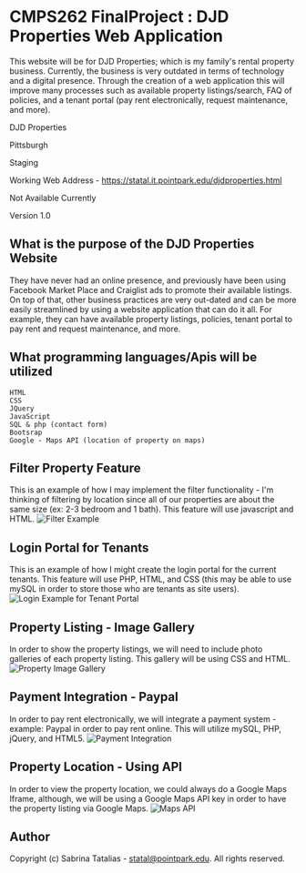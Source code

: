 # CMPS262 FinalProject : DJD Properties Web Application
This website will be for DJD Properties; which is my family's rental property business. Currently, the business is very outdated in terms of technology and a digital presence. Through the creation of a web application this will improve many processes such as available property listings/search, FAQ of policies, and a tenant portal (pay rent electronically, request maintenance, and more). 

DJD Properties

Pittsburgh

Staging

Working Web Address - https://statal.it.pointpark.edu/djdproperties.html

Not Available Currently

Version 1.0

## What is the purpose of the DJD Properties Website
They have never had an online presence, and previously have been using Facebook Market Place and Craiglist ads to promote their available listings. On top of that, other business practices are very out-dated and can be more easily streamlined by using a website application that can do it all. 
For example, they can have available property listings, policies, tenant portal to pay rent and request maintenance, and more. 

## What programming languages/Apis will be utilized
```
HTML
CSS
JQuery
JavaScript
SQL & php (contact form)
Bootsrap
Google - Maps API (location of property on maps)
```

## Filter Property Feature
This is an example of how I may implement the filter functionality - I'm thinking of filtering by location since all of our properties are about the same size (ex: 2-3 bedroom and 1 bath). This feature will use javascript and HTML.
![Filter Example](https://www.w3schools.com/howto/howto_js_filter_lists.asp)

## Login Portal for Tenants
This is an example of how I might create the login portal for the current tenants. This feature will use PHP, HTML, and CSS (this may be able to use mySQL in order to store those who are tenants as site users). 
![Login Example for Tenant Portal](https://www.w3schools.com/howto/howto_css_login_form.asp)

## Property Listing - Image Gallery
In order to show the property listings, we will need to include photo galleries of each property listing. This gallery will be using CSS and HTML. 
![Property Image Gallery](https://www.w3schools.com/css/css_image_gallery.asp)

## Payment Integration - Paypal
In order to pay rent electronically, we will integrate a payment system - example: Paypal in order to pay rent online. This will utilize mySQL, PHP, jQuery, and HTML5. 
![Payment Integration](https://justcoded.com/blog/how-to-integrate-a-payment-gateway-into-a-website/)

## Property Location - Using API
In order to view the property location, we could always do a Google Maps Iframe, although, we will be using a Google Maps API key in order to have the property listing via Google Maps.
![Maps API](https://developers.google.com/maps/documentation/embed/get-api-key)

## Author
Copyright (c) Sabrina Tatalias - statal@pointpark.edu. All rights reserved. 

